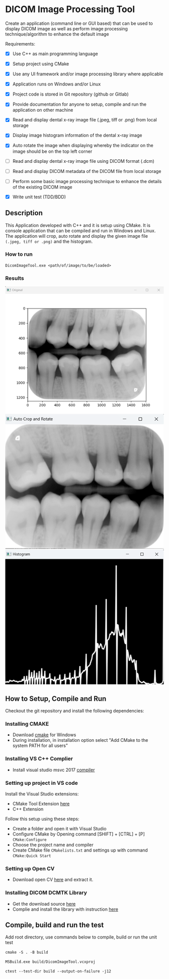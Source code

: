 # DICOM Image Processing Tool

Create an application (command line or GUI based) that can be used to display DICOM image as well as perform image processing technique/algorithm to enhance the default image

Requirements:
- [X] Use C++ as main programming language
- [x] Setup project using CMake
- [x] Use any UI framework and/or image processing library where applicable
- [x] Application runs on Windows and/or Linux
- [x] Project code is stored in Git repository (github or Gitlab)
- [x] Provide documentation for anyone to setup, compile and run the application on other machine

- [x] Read and display dental x-ray image file (.jpeg, tiff or .png) from local storage
- [x] Display image histogram information of the dental x-ray image
- [x] Auto rotate the image when displaying whereby the indicator on the image should be on the top left corner

- [ ] Read and display dental x-ray image file using DICOM format (.dcm)
- [ ] Read and display DICOM metadata of the DICOM file from local storage
- [ ] Perform some basic image processing technique to enhance the details of the existing DICOM image

- [x] Write unit test (TDD/BDD)

## Description

This Application developed with C++ and it is setup using CMake. It is console application that can be compiled and run in Windows and Linux. The application will crop, auto rotate and display the given image file `(.jpeg, tiff or .png)` and the histogram.

### How to run

```
DicomImageTool.exe <path/of/image/to/be/loaded>
```
### Results
![original!](pictures/postprocess/original.png)
![rotate!](pictures/postprocess/cropAndRotate.png)
![histogram!](pictures/postprocess/histogram.png)

## How to Setup, Compile and Run

Checkout the git repository and install the following dependencies:
### Installing CMAKE
- Download [cmake](https://cmake.org/download/) for Windows  
- During installation, in installation option select "Add CMake to the system PATH for all users"

### Installing VS C++ Complier
- Install visual studio msvc 2017 [compiler](https://visualstudio.microsoft.com/thank-you-downloading-visual-studio/?sku=Community&channel=Release&version=VS2022&source=VSFeaturesPage&passive=false&cid=2030)

### Setting up project in VS code
Install the Visual Studio extensions:
- CMake Tool Extension [here](https://code.visualstudio.com/docs/cpp/cmake-linux)
- C++ Extension

Follow this setup using these steps:
- Create a folder and open it with Visual Studio
- Configure CMake by Opening command [SHIFT] + [CTRL] + [P] `CMake:Configure`
- Choose the project name and compiler
- Create CMake file `CMakelists.txt` and settings up with command `CMake:Quick Start`

### Setting up Open CV
- Download open CV [here](https://opencv.org/releases/) and extract it.

### Installing DICOM DCMTK Library
- Get the download source [here](https://dicom.offis.de/en/dcmtk/dcmtk-software-development/)
- Complie and install the library with instruction [here](https://support.dcmtk.org/redmine/projects/dcmtk/wiki/howto_cmakeconfiguration)

## Compile, build and run the test

Add root directory, use commands below to compile, build or run the unit test
```
cmake -S . -B build  
```

```
MSBuild.exe build/DicomImageTool.vcxproj 
```

```
ctest --test-dir build --output-on-failure -j12
```


